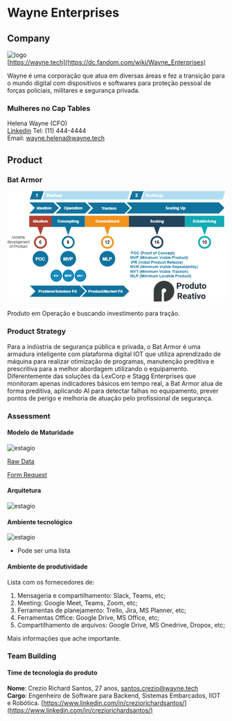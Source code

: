# Wayne Enterprises

## Company

![logo](./images/wayne-logo.jpg)  
[https://wayne.tech](https://dc.fandom.com/wiki/Wayne_Enterprises)  

Wayne é uma corporação que atua em diversas áreas e fez a transição para o mundo digital com dispositivos e softwares para proteção pessoal de forças policiais, militares e segurança privada.  

### Mulheres no Cap Tables
Helena Wayne (CFO)  
[Linkedin](https://en.wikipedia.org/wiki/Huntress_(Helena_Wayne))  
Tel: (11) 444-4444  
Email: wayne.helena@wayne.tech

## Product

### Bat Armor

![estagio](./images/pr-startup-journey.png) 

Produto em Operação e buscando investimento para tração.

### Product Strategy

Para a indústria de segurança pública e privada, o Bat Armor é uma armadura inteligente com plataforma digital IOT que utiliza aprendizado de máquina para realizar otimização de programas, manutenção preditiva e prescritiva para a melhor abordagem utilizando o equipamento.  
Diferentemente das soluções da LexCorp e Stagg Enterprises que monitoram apenas indicadores básicos em tempo real, a Bat Armor atua de forma preditiva, aplicando AI para detectar falhas no equipamento, prever pontos de perigo e melhoria de atuação pelo profissional de segurança.

### Assessment

#### Modelo de Maturidade
![estagio](./images/maturidade-wayne.png)  

[Raw Data](https://startupstudio-my.sharepoint.com/:x:/g/personal/christiano_milfont_weimpact_tech/ESxVURjA9bFAswbXLh3dKjsBJA6cxH-6MRS63wTbDpHVVg?e=Oa4pyh)  

[Form Request](https://forms.office.com/Pages/DesignPage.aspx#FormId=PFtBNkXp7kC_p-PVgOOkosYesZCxN79Kl6h0EvzeRxFUODlQQzU5MU0xNFY0QVI0QTI4Q0FPUUU3OS4u)  
#### Arquitetura
![estagio](./images/arquitetura.png) 

#### Ambiente tecnológico
![estagio](./images/ambiente.png) 

* Pode ser uma lista

#### Ambiente de produtividade

Lista com os fornecedores de:  
1.  Mensageria e compartilhamento: Slack, Teams, etc;
2.  Meeting: Google Meet, Teams, Zoom, etc;
3.  Ferramentas de planejamento: Trello, Jira, MS Planner, etc;
4.  Ferramentas Office: Google Drive, MS Office, etc;
5.  Compartilhamento de arquivos: Google Drive, MS Onedrive, Dropox, etc;

Mais informações que ache importante.

### Team Building

#### Time de tecnologia do produto
**Nome**: Crezio Richard Santos, 27 anos, santos.crezio@wayne.tech  
**Cargo**: Engenheiro de Software para Backend, Sistemas Embarcados, IIOT e Robótica.
[https://www.linkedin.com/in/creziorichardsantos/](https://www.linkedin.com/in/creziorichardsantos/)
